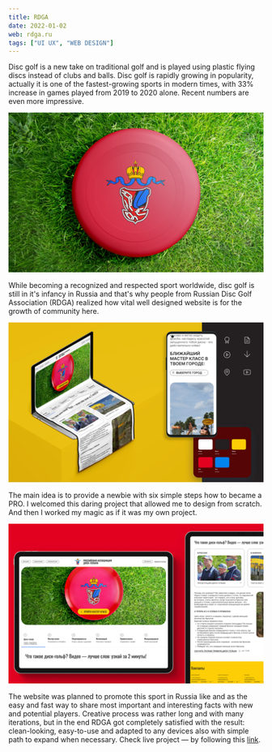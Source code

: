 ```yaml
---
title: RDGA
date: 2022-01-02
web: rdga.ru
tags: ["UI UX", "WEB DESIGN"]
---
```


Disc golf is a new take on traditional golf and is played using plastic flying discs instead of clubs and balls. Disc golf is rapidly growing in popularity, actually it is one of the fastest-growing sports in modern times, with 33% increase in games played from 2019 to 2020 alone. Recent numbers are even more impressive.

![1-rdga-desktop@2x](1-rdga-desktop@2x.webp)

While becoming a recognized and respected sport worldwide, disc golf is still in it's infancy in Russia and that's why people from Russian Disc Golf Association (RDGA) realized how vital well designed website is for the growth of community here.

![2-rdga-desktop@2x](2-rdga-desktop@2x.webp)

The main idea is to provide a newbie with six simple steps how to became a PRO.
I welcomed this daring project that allowed me to design from scratch. And then I worked my magic as if it was my own project.

![3-rdga-desktop@2x](3-rdga-desktop@2x.webp)

The website was planned to promote this sport in Russia like and as the easy and fast way to share most important and interesting facts with new and potential players. Creative process was rather long and with many iterations, but in the end RDGA got completely satisfied with the result: clean-looking, easy-to-use and adapted to any devices also with simple path to expand when necessary.
Check live project  — by following this [link](https://rdga.ru// "RDGA RUS").
